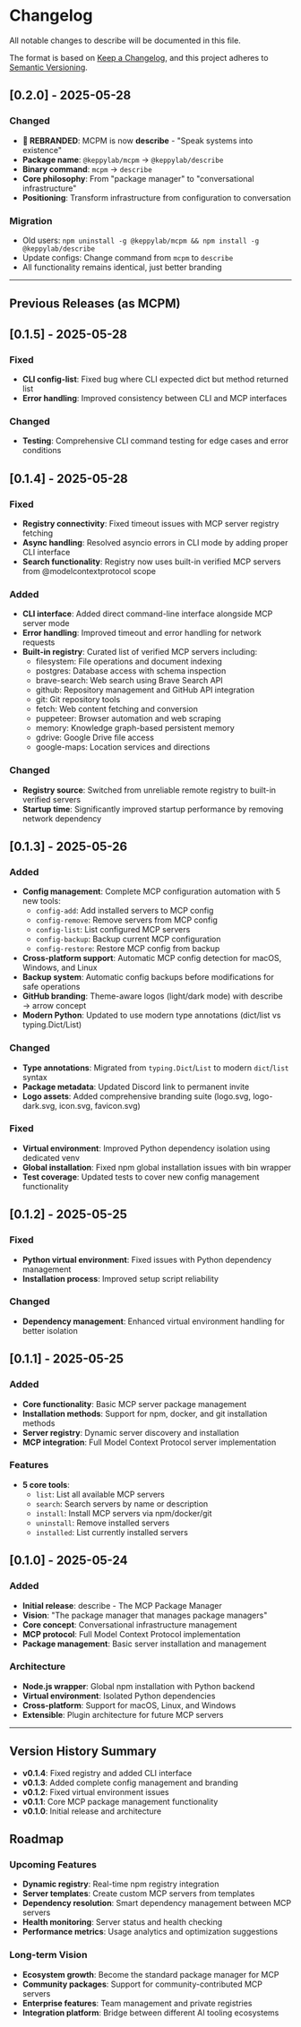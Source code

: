 # Changelog

All notable changes to describe will be documented in this file.

The format is based on [Keep a Changelog](https://keepachangelog.com/en/1.0.0/),
and this project adheres to [Semantic Versioning](https://semver.org/spec/v2.0.0.html).

## [0.2.0] - 2025-05-28

### Changed
- **🎯 REBRANDED**: MCPM is now **describe** - "Speak systems into existence"
- **Package name**: `@keppylab/mcpm` → `@keppylab/describe`
- **Binary command**: `mcpm` → `describe`
- **Core philosophy**: From "package manager" to "conversational infrastructure"
- **Positioning**: Transform infrastructure from configuration to conversation

### Migration
- Old users: `npm uninstall -g @keppylab/mcpm && npm install -g @keppylab/describe`
- Update configs: Change command from `mcpm` to `describe`
- All functionality remains identical, just better branding

---

## Previous Releases (as MCPM)

## [0.1.5] - 2025-05-28

### Fixed
- **CLI config-list**: Fixed bug where CLI expected dict but method returned list
- **Error handling**: Improved consistency between CLI and MCP interfaces

### Changed
- **Testing**: Comprehensive CLI command testing for edge cases and error conditions

## [0.1.4] - 2025-05-28

### Fixed
- **Registry connectivity**: Fixed timeout issues with MCP server registry fetching
- **Async handling**: Resolved asyncio errors in CLI mode by adding proper CLI interface
- **Search functionality**: Registry now uses built-in verified MCP servers from @modelcontextprotocol scope

### Added
- **CLI interface**: Added direct command-line interface alongside MCP server mode
- **Error handling**: Improved timeout and error handling for network requests
- **Built-in registry**: Curated list of verified MCP servers including:
  - filesystem: File operations and document indexing
  - postgres: Database access with schema inspection
  - brave-search: Web search using Brave Search API
  - github: Repository management and GitHub API integration
  - git: Git repository tools
  - fetch: Web content fetching and conversion
  - puppeteer: Browser automation and web scraping
  - memory: Knowledge graph-based persistent memory
  - gdrive: Google Drive file access
  - google-maps: Location services and directions

### Changed
- **Registry source**: Switched from unreliable remote registry to built-in verified servers
- **Startup time**: Significantly improved startup performance by removing network dependency

## [0.1.3] - 2025-05-26

### Added
- **Config management**: Complete MCP configuration automation with 5 new tools:
  - `config-add`: Add installed servers to MCP config
  - `config-remove`: Remove servers from MCP config  
  - `config-list`: List configured MCP servers
  - `config-backup`: Backup current MCP configuration
  - `config-restore`: Restore MCP config from backup
- **Cross-platform support**: Automatic MCP config detection for macOS, Windows, and Linux
- **Backup system**: Automatic config backups before modifications for safe operations
- **GitHub branding**: Theme-aware logos (light/dark mode) with describe → arrow concept
- **Modern Python**: Updated to use modern type annotations (dict/list vs typing.Dict/List)

### Changed
- **Type annotations**: Migrated from `typing.Dict`/`List` to modern `dict`/`list` syntax
- **Package metadata**: Updated Discord link to permanent invite
- **Logo assets**: Added comprehensive branding suite (logo.svg, logo-dark.svg, icon.svg, favicon.svg)

### Fixed
- **Virtual environment**: Improved Python dependency isolation using dedicated venv
- **Global installation**: Fixed npm global installation issues with bin wrapper
- **Test coverage**: Updated tests to cover new config management functionality

## [0.1.2] - 2025-05-25

### Fixed
- **Python virtual environment**: Fixed issues with Python dependency management
- **Installation process**: Improved setup script reliability

### Changed
- **Dependency management**: Enhanced virtual environment handling for better isolation

## [0.1.1] - 2025-05-25

### Added
- **Core functionality**: Basic MCP server package management
- **Installation methods**: Support for npm, docker, and git installation methods
- **Server registry**: Dynamic server discovery and installation
- **MCP integration**: Full Model Context Protocol server implementation

### Features
- **5 core tools**:
  - `list`: List all available MCP servers
  - `search`: Search servers by name or description
  - `install`: Install MCP servers via npm/docker/git
  - `uninstall`: Remove installed servers
  - `installed`: List currently installed servers

## [0.1.0] - 2025-05-24

### Added
- **Initial release**: describe - The MCP Package Manager
- **Vision**: "The package manager that manages package managers"
- **Core concept**: Conversational infrastructure management
- **MCP protocol**: Full Model Context Protocol implementation
- **Package management**: Basic server installation and management

### Architecture
- **Node.js wrapper**: Global npm installation with Python backend
- **Virtual environment**: Isolated Python dependencies
- **Cross-platform**: Support for macOS, Linux, and Windows
- **Extensible**: Plugin architecture for future MCP servers

---

## Version History Summary

- **v0.1.4**: Fixed registry and added CLI interface
- **v0.1.3**: Added complete config management and branding  
- **v0.1.2**: Fixed virtual environment issues
- **v0.1.1**: Core MCP package management functionality
- **v0.1.0**: Initial release and architecture

## Roadmap

### Upcoming Features
- **Dynamic registry**: Real-time npm registry integration
- **Server templates**: Create custom MCP servers from templates
- **Dependency resolution**: Smart dependency management between MCP servers
- **Health monitoring**: Server status and health checking
- **Performance metrics**: Usage analytics and optimization suggestions

### Long-term Vision
- **Ecosystem growth**: Become the standard package manager for MCP
- **Community packages**: Support for community-contributed MCP servers
- **Enterprise features**: Team management and private registries
- **Integration platform**: Bridge between different AI tooling ecosystems